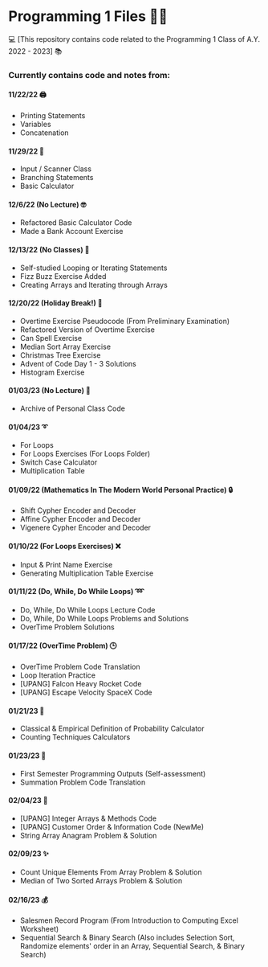 # Programming 1 Files 👨‍💻
💻 [This repository contains code related to the Programming 1 Class of A.Y. 2022 - 2023] 📚

### Currently contains code and notes from:

#### 11/22/22 🖨️
- Printing Statements
- Variables
- Concatenation

#### 11/29/22 🌿
- Input / Scanner Class
- Branching Statements
- Basic Calculator

#### 12/6/22 (No Lecture) 🤓
- Refactored Basic Calculator Code
- Made a Bank Account Exercise

#### 12/13/22 (No Classes) 🔁
- Self-studied Looping or Iterating Statements
- Fizz Buzz Exercise Added
- Creating Arrays and Iterating through Arrays

#### 12/20/22 (Holiday Break!) 🎅
- Overtime Exercise Pseudocode (From Preliminary Examination)
- Refactored Version of Overtime Exercise
- Can Spell Exercise
- Median Sort Array Exercise
- Christmas Tree Exercise
- Advent of Code Day 1 - 3 Solutions
- Histogram Exercise

#### 01/03/23 (No Lecture) 📁
- Archive of Personal Class Code

#### 01/04/23 ➰
- For Loops
- For Loops Exercises (For Loops Folder)
- Switch Case Calculator
- Multiplication Table

#### 01/09/22 (Mathematics In The Modern World Personal Practice) 🔒
- Shift Cypher Encoder and Decoder
- Affine Cypher Encoder and Decoder
- Vigenere Cypher Encoder and Decoder

#### 01/10/22 (For Loops Exercises) ❌
- Input & Print Name Exercise
- Generating Multiplication Table Exercise

#### 01/11/22 (Do, While, Do While Loops) ➿
- Do, While, Do While Loops Lecture Code
- Do, While, Do While Loops Problems and Solutions
- OverTime Problem Solutions

#### 01/17/22 (OverTime Problem) 🕒
- OverTime Problem Code Translation
- Loop Iteration Practice
- [UPANG] Falcon Heavy Rocket Code
- [UPANG] Escape Velocity SpaceX Code

#### 01/21/23 🎲
- Classical & Empirical Definition of Probability Calculator
- Counting Techniques Calculators

#### 01/23/23 🏁
- First Semester Programming Outputs (Self-assessment)
- Summation Problem Code Translation

#### 02/04/23 🧑
- [UPANG] Integer Arrays & Methods Code
- [UPANG] Customer Order & Information Code (NewMe)
- String Array Anagram Problem & Solution

#### 02/09/23 ✨
- Count Unique Elements From Array Problem & Solution
- Median of Two Sorted Arrays Problem & Solution

#### 02/16/23 💰
- Salesmen Record Program (From Introduction to Computing Excel Worksheet)
- Sequential Search & Binary Search (Also includes Selection Sort, Randomize elements' order in an Array, Sequential Search, & Binary Search)
